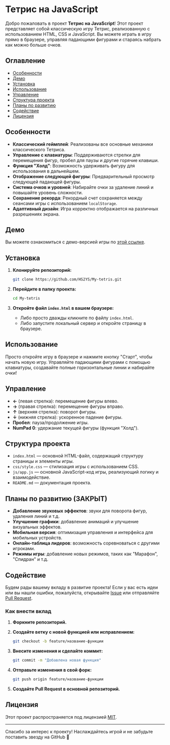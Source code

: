 # Тетрис на JavaScript

Добро пожаловать в проект **Тетрис на JavaScript**! Этот проект представляет собой классическую игру Тетрис, реализованную с использованием HTML, CSS и JavaScript. Вы можете играть в игру прямо в браузере, управляя падающими фигурами и стараясь набрать как можно больше очков.

## Оглавление

- [Особенности](#особенности)
- [Демо](#демо)
- [Установка](#установка)
- [Использование](#использование)
- [Управление](#управление)
- [Структура проекта](#структура-проекта)
- [Планы по развитию](#планы-по-развитию)
- [Содействие](#содействие)
- [Лицензия](#лицензия)

## Особенности

- **Классический геймплей**: Реализованы все основные механики классического Тетриса.
- **Управление с клавиатуры**: Поддерживаются стрелки для перемещения фигур, пробел для паузы и другие горячие клавиши.
- **Функция "Холд"**: Возможность удерживать фигуру для использования в дальнейшем.
- **Отображение следующей фигуры**: Предварительный просмотр следующей падающей фигуры.
- **Система очков и уровней**: Набирайте очки за удаление линий и повышайте уровень сложности.
- **Сохранение рекорда**: Рекордный счет сохраняется между сеансами игры с использованием `localStorage`.
- **Адаптивный дизайн**: Игра корректно отображается на различных разрешениях экрана.

## Демо

Вы можете ознакомиться с демо-версией игры по [этой ссылке](#https://hs2ys.github.io/My-tetris/). 

## Установка

1. **Клонируйте репозиторий:**

   ```bash
   git clone https://github.com/HS2YS/My-tetris.git
   ```

2. **Перейдите в папку проекта:**

   ```bash
   cd My-tetris
   ```

3. **Откройте файл `index.html` в вашем браузере:**

   - Либо просто дважды кликните по файлу `index.html`.
   - Либо запустите локальный сервер и откройте страницу в браузере.

## Использование

Просто откройте игру в браузере и нажмите кнопку "Старт", чтобы начать новую игру. Управляйте падающими фигурами с помощью клавиатуры, создавайте полные горизонтальные линии и набирайте очки!

## Управление

- **←** (левая стрелка): перемещение фигуры влево.
- **→** (правая стрелка): перемещение фигуры вправо.
- **↑** (верхняя стрелка): поворот фигуры.
- **↓** (нижняя стрелка): ускоренное падение фигуры.
- **Пробел**: пауза/продолжение игры.
- **NumPad 0**: удержание текущей фигуры (функция "Холд").

## Структура проекта

- `index.html` — основной HTML-файл, содержащий структуру страницы и элементы игры.
- `css/style.css` — стилизация игры с использованием CSS.
- `js/app.js` — основной JavaScript-код игры, реализующий логику и взаимодействие.
- `README.md` — документация проекта.

## Планы по развитию (ЗАКРЫТ)

- **Добавление звуковых эффектов**: звуки для поворота фигур, удаления линий и т.д.
- **Улучшение графики**: добавление анимаций и улучшение визуальных эффектов.
- **Мобильная версия**: оптимизация управления и интерфейса для мобильных устройств.
- **Онлайн-таблица лидеров**: возможность соревноваться с другими игроками.
- **Режимы игры**: добавление новых режимов, таких как "Марафон", "Спидран" и т.д.

## Содействие

Будем рады вашему вкладу в развитие проекта! Если у вас есть идеи или вы нашли ошибки, пожалуйста, открывайте [Issue](https://github.com/HS2YS/My-tetris.git/issues) или отправляйте [Pull Request](https://github.com/HS2YS/My-tetris.git/pulls).

### Как внести вклад

1. **Форкните репозиторий.**
2. **Создайте ветку с новой функцией или исправлением:**

   ```bash
   git checkout -b feature/название-функции
   ```

3. **Внесите изменения и сделайте коммит:**

   ```bash
   git commit -m "Добавлена новая функция"
   ```

4. **Отправьте изменения в свой форк:**

   ```bash
   git push origin feature/название-функции
   ```

5. **Создайте Pull Request в основной репозиторий.**

## Лицензия

Этот проект распространяется под лицензией [MIT](LICENSE).

---

Спасибо за интерес к проекту! Наслаждайтесь игрой и не забудьте поставить звезду на GitHub 🌟

